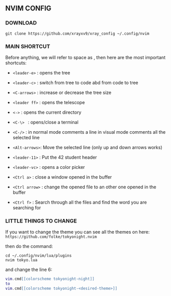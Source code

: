 ## NVIM CONFIG

### DOWNLOAD

```console
git clone https://github.com/xrayxv9/xray_config ~/.config/nvim

```

### MAIN SHORTCUT

Before anything, we will refer to space as <leader>, then
here are the most important shortcuts:

 - ```<leader-e>```  :   opens the tree

 - ```<leader-c>```  :   switch from tree to code abd from code to tree

 - ```<C-arrows>```  :   increase or decrease the tree size

 - ```<leader ff>``` :   opens the telescope

 - ```<->```         :   opens the current directory

 - ```<C-\> ```      :   opens/close a terminal

 - ```<C-/>```       :   in normal mode comments a line
                in visual mode comments all the selected line

 - ```<Alt-arrows>```:   Move the selected line (only up and down arrows works)

 - ```<leader-11>``` : Put the 42 student header

 - ```<leader-vc>``` : opens a color picker

 - ```<Ctrl a>``` : close a window opened in the buffer

 - ```<Ctrl arrow>``` : change the opened file to an other one opened in the buffer

 - ```<Ctrl f>``` : Search through all the files and find the word you are searching for




### LITTLE THINGS TO CHANGE

If you want to change the theme you can see all the themes on here:
```https://github.com/folke/tokyonight.nvim```

then do the command:
```console
cd ~/.config/nvim/lua/plugins
nvim tokyo.lua
```
and change the line 6:
```lua
vim.cmd[[colorscheme tokyonight-night]]
to 
vim.cmd[[colorscheme tokyonight-<desired-theme>]]
```
